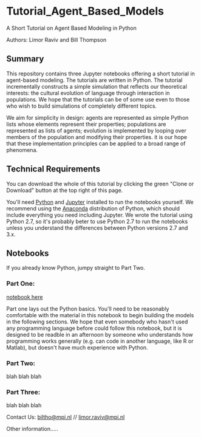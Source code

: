 # Tutorial_Agent_Based_Models
A Short Tutorial on Agent Based Modeling in Python

Authors: Limor Raviv and Bill Thompson

## Summary

This repository contains three Jupyter notebooks offering a short tutorial in agent-based modeling. The tutorials are written in Python. The tutorial incrementally constructs a simple simulation that reflects our theoretical interests: the cultural evolution of language through interaction in populations. We hope that the tutorials can be of some use even to those who wish to build simulations of completely different topics. 

We aim for simplicity in design: agents are represented as simple Python lists whose elements represent their properties; populations are represented as lists of agents; evolution is implemented by looping over members of the population and modifying their properties. it is our hope that these implementation principles can be applied to a broad range of phenomena.           

## Technical Requirements

You can download the whole of this tutorial by clicking the green "Clone or Download" button at the top right of this page. 

You'll need [Python](https://www.python.org/downloads/) and [Jupyter](http://jupyter.org) installed to run the notebooks yourself. We recommend using the [Anaconda](https://anaconda.org/anaconda/python) distribution of Python, which should include everything you need including Jupyter. We wrote the tutorial using Python 2.7, so it's probably beter to use Python 2.7 to run the notebooks unless you understand the differences between Python versions 2.7 and 3.x.


## Notebooks
If you already know Python, jumpy straight to Part Two. 

### Part One:

[notebook here](https://github.com/Limor-Raviv/Tutorial_Agent_Based_Models/blob/master/Part%201%20-%20Python%20Basics%20for%20Agent%20Based%20Modelling.ipynb)

Part one lays out the Python basics. You'll need to be reasonably comfortable with the material in this notebook to begin building the models in the following sections. We hope that even somebody who hasn't used any programming language before could follow this notebook, but it is designed to be readble in an afternoon by someone who understands how programming works generally (e.g. can code in another language, like R or Matlab), but doesn't have much experience with  Python. 

### Part Two:
blah blah blah

### Part Three:
blah blah blah


Contact Us: biltho@mpi.nl // limor.raviv@mpi.nl

Other information..... 

